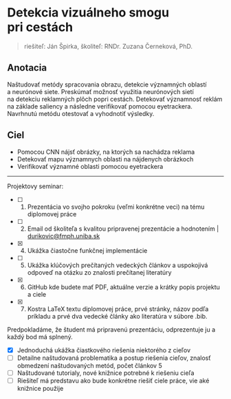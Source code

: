 # Detekcia vizuálneho smogu pri cestách
> riešiteľ: Ján Špirka, školiteľ: RNDr. Zuzana Černeková, PhD.

## Anotacia

Naštudovať metódy spracovania obrazu, detekcie významných oblastí a neurónové siete. Preskúmať možnosť využitia neurónových sietí na detekciu reklamných plôch popri cestách. Detekovať významnosť reklám na základe saliency a následne verifikovať pomocou eyetrackera. Navrhnutú metódu otestovať a vyhodnotiť výsledky.

## Ciel

- Pomocou CNN nájsť obrázky, na ktorých sa nachádza reklama
- Detekovať mapu významnych oblasti na nájdenych obrázkoch
- Verifikovať významné oblasti pomocou eyetrackera  

----------------

Projektovy seminar:

- [ ] 1. Prezentácia vo svojho pokroku (veľmi konkrétne veci) na tému diplomovej práce
- [ ] 2. Email od školiteľa s kvalitou pripravenej prezentácie a hodnotením | durikovic@fmph.uniba.sk
- [X] 4. Ukážka čiastočne funkčnej implementácie
- [ ] 5. Ukážka klúčových prečítaných vedeckých článkov a uspokojivá odpoveď na otázku zo znalosti prečítanej literatúry
- [X] 6. GitHub kde budete mať PDF, aktuálne verzie a krátky popis projektu a ciele
- [X] 7. Kostra LaTeX textu diplomovej práce, prvé stránky, názov podľa príkladu a prvé dva vedecké články ako literatúra v súbore .bib.

Predpokladáme, že študent má pripravenú prezentáciu, odprezentuje ju a každý bod má splnený.
- [X] Jednoduchá ukážka čiastkového riešenia niektorého z cieľov
- [ ] Detailne naštudovaná problematika a postup riešenia cieľov, znalosť obmedzení naštudovaných metód, počet článkov 5
- [ ] Naštudované tutorialy, nové knižnice potrebné k riešeniu cieľa
- [ ] Riešiteľ má predstavu ako bude konkrétne riešiť ciele práce, vie aké knižnice použije
